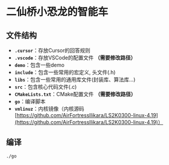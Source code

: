 # 二仙桥小恐龙的智能车

## 文件结构
- **`.cursor`**：存放Cursor的回答规则
- **`.vscode`**：存放VSCode的配置文件  **（需要修改路径）**
- **`demo`**：包含一些demo
- **`include`**：包含一些常用的宏定义, 头文件(.h)
- **`libs`**：包含一些常用的通用库文件(封装库、算法库...)
- **`src`**：包含核心代码文件(.c)
- **`CMakeLists.txt`**：CMake配置文件  **（需要修改路径）**
- **`go`**：编译脚本
- **`vmlinuz`**：内核镜像（内核源码[https://github.com/AirFortressIlikara/LS2K0300-linux-4.19](https://github.com/AirFortressIlikara/LS2K0300-linux-4.19)）

## 编译
```bash
./go
```